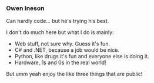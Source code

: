 ### Owen Ineson
Can hardly code... but he's trying his best.

I don't do much here but what I do is mainly:
- Web stuff, not sure why. Guess it's fun.
- C# and .NET, because a job would be nice.
- Python, like drugs it's fun and everyone else is doing it.
- Hardware, 1s and 0s in the real world!

But umm yeah enjoy the like three things that are public!

